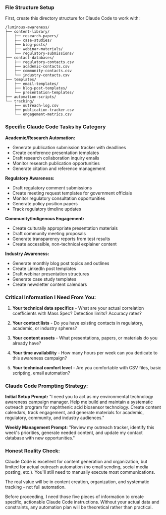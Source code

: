 ### File Structure Setup

First, create this directory structure for Claude Code to work with:

```
/luminous-awareness/
├── content-library/
│   ├── research-papers/
│   ├── case-studies/
│   ├── blog-posts/
│   ├── webinar-materials/
│   └── regulatory-submissions/
├── contact-databases/
│   ├── regulatory-contacts.csv
│   ├── academic-contacts.csv
│   ├── community-contacts.csv
│   └── industry-contacts.csv
├── templates/
│   ├── email-templates/
│   ├── blog-post-templates/
│   └── presentation-templates/
├── automation-scripts/
└── tracking/
    ├── outreach-log.csv
    ├── publication-tracker.csv
    └── engagement-metrics.csv
```

### Specific Claude Code Tasks by Category

**Academic/Research Automation:**

- Generate publication submission tracker with deadlines
- Create conference presentation templates
- Draft research collaboration inquiry emails
- Monitor research publication opportunities
- Generate citation and reference management

**Regulatory Awareness:**

- Draft regulatory comment submissions
- Create meeting request templates for government officials
- Monitor regulatory consultation opportunities
- Generate policy position papers
- Track regulatory timeline updates

**Community/Indigenous Engagement:**

- Create culturally appropriate presentation materials
- Draft community meeting proposals
- Generate transparency reports from test results
- Create accessible, non-technical explainer content

**Industry Awareness:**

- Generate monthly blog post topics and outlines
- Create LinkedIn post templates
- Draft webinar presentation structures
- Generate case study templates
- Create newsletter content calendars

### Critical Information I Need From You:

1. **Your technical data specifics** - What are your actual correlation coefficients with Mass Spec? Detection limits? Accuracy rates?
    
2. **Your contact lists** - Do you have existing contacts in regulatory, academic, or industry spheres?
    
3. **Your content assets** - What presentations, papers, or materials do you already have?
    
4. **Your time availability** - How many hours per week can you dedicate to this awareness campaign?
    
5. **Your technical comfort level** - Are you comfortable with CSV files, basic scripting, email automation?
    

### Claude Code Prompting Strategy:

**Initial Setup Prompt:** "I need you to act as my environmental technology awareness campaign manager. Help me build and maintain a systematic outreach program for naphthenic acid biosensor technology. Create content calendars, track engagement, and generate materials for academic, regulatory, community, and industry audiences."

**Weekly Management Prompt:** "Review my outreach tracker, identify this week's priorities, generate needed content, and update my contact database with new opportunities."

### Honest Reality Check:

Claude Code is excellent for content generation and organization, but limited for actual outreach automation (no email sending, social media posting, etc.). You'll still need to manually execute most communications.

The real value will be in content creation, organization, and systematic tracking - not full automation.

Before proceeding, I need those five pieces of information to create specific, actionable Claude Code instructions. Without your actual data and constraints, any automation plan will be theoretical rather than practical.